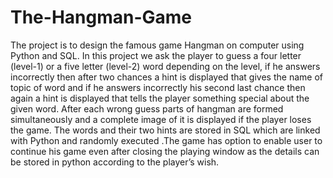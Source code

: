 # The-Hangman-Game
The project is to design the famous game Hangman on computer using Python and SQL. In this project we ask the player to guess a four letter (level-1) or a five letter (level-2) word depending on the level, if he answers incorrectly then after two chances a hint is displayed that gives the name of topic of word and if he answers incorrectly his second last chance then again a hint is displayed that tells the player something special about the given word. After each wrong guess parts of hangman are formed simultaneously and a complete image of it is displayed if the player loses the game. The words and their two hints are stored in SQL which are linked with Python and randomly executed .The game has option to enable user to continue his game even after closing the playing window as the details can be stored in python according to the player’s wish.
